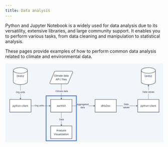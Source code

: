 ```yaml
---
title: Data analysis
---
```


Python and Jupyter Notebook is a widely used for data analysis due to its versatility, extensive libraries, and large community support. It enables you to perform various tasks, from data cleaning and manipulation to statistical analysis.

These pages provide examples of how to perform common data analysis related to climate and environmental data.

![Where data analysis fits into the overall workflow](./images/analysis-intro.png)
